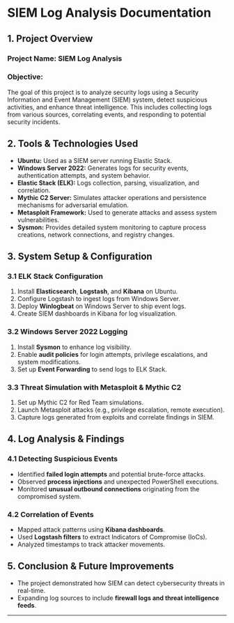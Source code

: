 # **SIEM Log Analysis Documentation**

## **1. Project Overview**  
### **Project Name:** SIEM Log Analysis  
### **Objective:**  
The goal of this project is to analyze security logs using a Security Information and Event Management (SIEM) system, detect suspicious activities, and enhance threat intelligence. This includes collecting logs from various sources, correlating events, and responding to potential security incidents.

## **2. Tools & Technologies Used**  
- **Ubuntu:** Used as a SIEM server running Elastic Stack.  
- **Windows Server 2022:** Generates logs for security events, authentication attempts, and system behavior.  
- **Elastic Stack (ELK):** Logs collection, parsing, visualization, and correlation.  
- **Mythic C2 Server:** Simulates attacker operations and persistence mechanisms for adversarial emulation.  
- **Metasploit Framework:** Used to generate attacks and assess system vulnerabilities.  
- **Sysmon:** Provides detailed system monitoring to capture process creations, network connections, and registry changes.  

## **3. System Setup & Configuration**  
### **3.1 ELK Stack Configuration**  
1. Install **Elasticsearch**, **Logstash**, and **Kibana** on Ubuntu.  
2. Configure Logstash to ingest logs from Windows Server.  
3. Deploy **Winlogbeat** on Windows Server to ship event logs.  
4. Create SIEM dashboards in Kibana for log visualization.  

### **3.2 Windows Server 2022 Logging**  
1. Install **Sysmon** to enhance log visibility.  
2. Enable **audit policies** for login attempts, privilege escalations, and system modifications.  
3. Set up **Event Forwarding** to send logs to ELK Stack.  

### **3.3 Threat Simulation with Metasploit & Mythic C2**  
1. Set up Mythic C2 for Red Team simulations.  
2. Launch Metasploit attacks (e.g., privilege escalation, remote execution).  
3. Capture logs generated from exploits and correlate findings in SIEM.  

## **4. Log Analysis & Findings**  
### **4.1 Detecting Suspicious Events**  
- Identified **failed login attempts** and potential brute-force attacks.  
- Observed **process injections** and unexpected PowerShell executions.  
- Monitored **unusual outbound connections** originating from the compromised system.  

### **4.2 Correlation of Events**  
- Mapped attack patterns using **Kibana dashboards**.  
- Used **Logstash filters** to extract Indicators of Compromise (IoCs).  
- Analyzed timestamps to track attacker movements.  

## **5. Conclusion & Future Improvements**  
- The project demonstrated how SIEM can detect cybersecurity threats in real-time.   
- Expanding log sources to include **firewall logs and threat intelligence feeds**.

---
